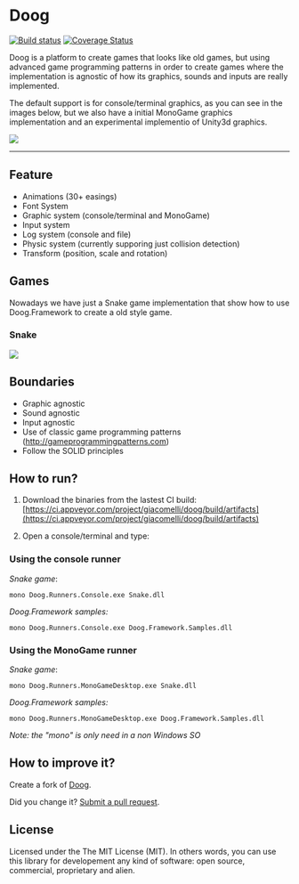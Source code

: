 Doog
===========

[![Build status](https://ci.appveyor.com/api/projects/status/57spmopic2m8kau5?svg=true)](https://ci.appveyor.com/project/giacomelli/doog) [![Coverage Status](https://coveralls.io/repos/github/giacomelli/Doog/badge.svg?branch=master)](https://coveralls.io/github/giacomelli/Doog?branch=master)

Doog is a platform to create games that looks like old games, but using advanced game programming patterns in order to create games where the implementation is agnostic of how its graphics, sounds and inputs are really implemented.

The default support is for console/terminal graphics, as you can see in the images below, but we also have a initial MonoGame graphics implementation and an experimental implementio of Unity3d graphics.

![](docs/gifs/Easings-2017-09-16.gif)

--------

## Feature
* Animations (30+ easings)
* Font System
* Graphic system (console/terminal and MonoGame)
* Input system
* Log system (console and file)
* Physic system (currently supporing just collision detection)
* Transform (position, scale and rotation)

## Games
Nowadays we have just a Snake game implementation that show how to use Doog.Framework to create a old style game. 

### Snake
![](docs/gifs/Snake-2017-09-16.gif)

## Boundaries
* Graphic agnostic
* Sound agnostic
* Input agnostic
* Use of classic game programming patterns (http://gameprogrammingpatterns.com)
* Follow the SOLID principles

## How to run?
1. Download the binaries from the lastest CI build: [https://ci.appveyor.com/project/giacomelli/doog/build/artifacts](https://ci.appveyor.com/project/giacomelli/doog/build/artifacts)

2. Open a console/terminal and type:

### Using the console runner

*Snake game*:

```shell
mono Doog.Runners.Console.exe Snake.dll
```

*Doog.Framework samples:*

```shell
mono Doog.Runners.Console.exe Doog.Framework.Samples.dll
```

### Using the MonoGame runner

*Snake game*:

```shell
mono Doog.Runners.MonoGameDesktop.exe Snake.dll
```

*Doog.Framework samples:*

```shell
mono Doog.Runners.MonoGameDesktop.exe Doog.Framework.Samples.dll
```


*Note: the "mono" is only need in a non Windows SO*


## How to improve it?

Create a fork of [Doog](https://github.com/giacomelli/Doog/fork). 

Did you change it? [Submit a pull request](https://github.com/giacomelli/Doog/pull/new/master).

## License
Licensed under the The MIT License (MIT).
In others words, you can use this library for developement any kind of software: open source, commercial, proprietary and alien.

